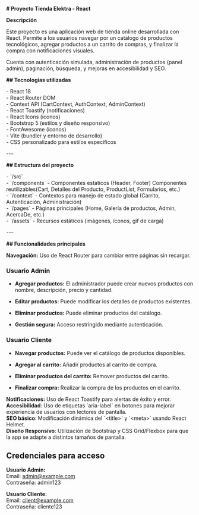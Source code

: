 **\# Proyecto Tienda Elektra \- React**

**Descripción**

Este proyecto es una aplicación web de tienda online desarrollada con React. Permite a los usuarios navegar por un catálogo de productos tecnológicos, agregar productos a un carrito de compras, y finalizar la compra con notificaciones visuales.

Cuenta con autenticación simulada, administración de productos (panel admin), paginación, búsqueda, y mejoras en accesibilidad y SEO.

**\#\# Tecnologías utilizadas**

\- React 18  
\- React Router DOM  
\- Context API (CartContext, AuthContext, AdminContext)  
\- React Toastify (notificaciones)  
\- React Icons (iconos)  
\- Bootstrap 5 (estilos y diseño responsivo)  
\- FontAwesome (iconos)  
\- Vite (bundler y entorno de desarrollo)  
\- CSS personalizado para estilos específicos

\---

**\#\# Estructura del proyecto**

\- \`/src\`  
  \- \`/components\` \- Componentes estaticos  (Header, Footer) Componentes reutilizables(Cart, Detalles del Producto, ProductList, Formularios, etc.)  
  \- \`/context\` \- Contextos para manejo de estado global (Carrito, Autenticación, Administración)  
  \- \`/pages\` \- Páginas principales (Home, Galería de productos, Admin, AcercaDe, etc.)  
  \- \`/assets\` \- Recursos estáticos (imágenes, íconos, gif de carga)

\---

**\#\# Funcionalidades principales**

**Navegación:** Uso de React Router para cambiar entre páginas sin recargar.

### **Usuario Admin**

* **Agregar productos:** El administrador puede crear nuevos productos con nombre, descripción, precio y cantidad.

* **Editar productos:** Puede modificar los detalles de productos existentes.

* **Eliminar productos:** Puede eliminar productos del catálogo.

* **Gestión segura:** Acceso restringido mediante autenticación.

### **Usuario Cliente**

* **Navegar productos:** Puede ver el catálogo de productos disponibles.

* **Agregar al carrito:** Añadir productos al carrito de compra.

* **Eliminar productos del carrito:** Remover productos del carrito.

* **Finalizar compra:** Realizar la compra de los productos en el carrito.

**Notificaciones:** Uso de React Toastify para alertas de éxito y error.  
**Accesibilidad**: Uso de etiquetas \`aria-label\` en botones para mejorar experiencia de usuarios con lectores de pantalla.  
**SEO básico**: Modificación dinámica del \`\<title\>\` y \`\<meta\>\` usando React Helmet.  
**Diseño Responsivo**: Utilización de Bootstrap y CSS Grid/Flexbox para que la app se adapte a distintos tamaños de pantalla.

## **Credenciales para acceso**

**Usuario Admin:**  
Email: [admin@example.com](mailto:admin@example.com)  
Contraseña: admin123

**Usuario Cliente:**  
Email: client@example.com  
Contraseña: cliente123

